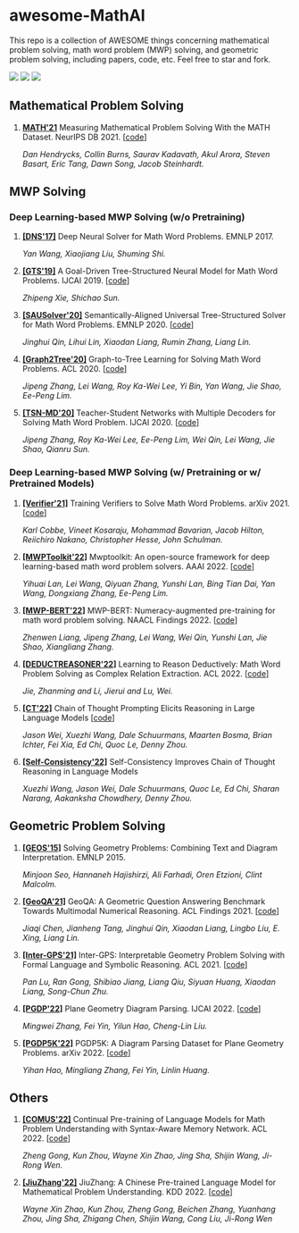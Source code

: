 # awesome-MathAI

This repo is a collection of AWESOME things concerning mathematical problem solving, math word problem (MWP) solving, and geometric problem solving, including papers, code, etc. Feel free to star and fork.


![](https://img.shields.io/github/last-commit/demoleiwang/awesome-MathAI?color=green) ![](https://img.shields.io/badge/PaperNumber-10-brightgreen) ![](https://img.shields.io/badge/PRs-Welcome-red) 

<!-- 

1. **[]()** x. x. [[code](x)] 

    *x* 

-->

## Mathematical Problem Solving

1. **[MATH'21](https://arxiv.org/abs/2103.03874)** Measuring Mathematical Problem Solving With the MATH Dataset. NeurIPS DB 2021. [[code](https://github.com/hendrycks/math)] 

    *Dan Hendrycks, Collin Burns, Saurav Kadavath, Akul Arora, Steven Basart, Eric Tang, Dawn Song, Jacob Steinhardt.* 

## MWP Solving

### Deep Learning-based MWP Solving (w/o Pretraining)

1. **[[DNS'17]](https://aclanthology.org/D17-1088.pdf)** Deep Neural Solver for Math Word Problems. EMNLP 2017. 

   *Yan Wang, Xiaojiang Liu, Shuming Shi.*

1. **[[GTS'19]](https://www.ijcai.org/proceedings/2019/0736.pdf)** A Goal-Driven Tree-Structured Neural Model for Math Word Problems. IJCAI 2019. [[code](https://github.com/ShichaoSun/math_seq2tree)]

   *Zhipeng Xie, Shichao Sun.*
   
1. **[[SAUSolver'20]](https://aclanthology.org/2020.emnlp-main.309.pdf)** Semantically-Aligned Universal Tree-Structured Solver for Math Word
Problems. EMNLP 2020. [[code](https://github.com/QinJinghui/SAU-Solver)]
   
   *Jinghui Qin, Lihui Lin, Xiaodan Liang, Rumin Zhang, Liang Lin.*

1. **[[Graph2Tree'20]](https://aclanthology.org/2020.acl-main.362.pdf)** Graph-to-Tree Learning for Solving Math Word Problems. ACL 2020. [[code](https://github.com/2003pro/Graph2Tree)]

   *Jipeng Zhang, Lei Wang, Roy Ka-Wei Lee, Yi Bin, Yan Wang, Jie Shao, Ee-Peng Lim.*

1. **[[TSN-MD'20]](https://www.ijcai.org/proceedings/2020/0555.pdf)** Teacher-Student Networks with Multiple Decoders for Solving Math Word Problem. IJCAI 2020. [[code](https://github.com/2003pro/TSN-MD)]

   *Jipeng Zhang, Roy Ka-Wei Lee, Ee-Peng Lim, Wei Qin, Lei Wang, Jie Shao, Qianru Sun.*

### Deep Learning-based MWP Solving (w/ Pretraining or w/ Pretrained Models)

1. **[[Verifier'21]](https://arxiv.org/pdf/2110.14168.pdf)** Training Verifiers to Solve Math Word Problems. arXiv 2021. [[code](https://github.com/openai/grade-school-math)] 

    *Karl Cobbe, Vineet Kosaraju, Mohammad Bavarian, Jacob Hilton, Reiichiro Nakano, Christopher Hesse, John Schulman.* 

1. **[[MWPToolkit'22]](https://ojs.aaai.org/index.php/AAAI/article/download/21723/21472)** Mwptoolkit: An open-source framework for deep learning-based math word problem solvers. AAAI 2022. [[code](https://github.com/LYH-YF/MWPToolkit)] 

    *Yihuai Lan, Lei Wang, Qiyuan Zhang, Yunshi Lan, Bing Tian Dai, Yan Wang, Dongxiang Zhang, Ee-Peng Lim.* 

1. **[[MWP-BERT'22]](https://aclanthology.org/2022.findings-naacl.74.pdf)** MWP-BERT: Numeracy-augmented pre-training for math word problem solving. NAACL Findings 2022. [[code](https://github.com/LZhenwen/MWP-BERT)] 

    *Zhenwen Liang, Jipeng Zhang, Lei Wang, Wei Qin, Yunshi Lan, Jie Shao, Xiangliang Zhang.* 


1. **[[DEDUCTREASONER'22]](https://arxiv.org/pdf/2203.10316.pdf)** Learning to Reason Deductively: Math Word Problem Solving as Complex Relation Extraction. ACL 2022. [[code](https://github.com/allanj/Deductive-MWP)] 

    *Jie, Zhanming and Li, Jierui and Lu, Wei.* 

1. **[[CT'22]](https://arxiv.org/pdf/2201.11903.pdf)** Chain of Thought Prompting Elicits Reasoning in Large Language Models [[code](https://github.com/jasonwei20/chain-of-thought-prompting)] 

    *Jason Wei, Xuezhi Wang, Dale Schuurmans, Maarten Bosma, Brian Ichter, Fei Xia, Ed Chi, Quoc Le, Denny Zhou.* 


1. **[[Self-Consistency'22]](https://arxiv.org/pdf/2203.11171.pdf)** Self-Consistency Improves Chain of Thought Reasoning in Language Models

    *Xuezhi Wang, Jason Wei, Dale Schuurmans, Quoc Le, Ed Chi, Sharan Narang, Aakanksha Chowdhery, Denny Zhou.* 




## Geometric Problem Solving

1. **[[GEOS'15]](https://aclanthology.org/D15-1171.pdf)** Solving Geometry Problems: Combining Text and Diagram Interpretation. EMNLP 2015.

    *Minjoon Seo, Hannaneh Hajishirzi, Ali Farhadi, Oren Etzioni, Clint Malcolm.* 

1. **[[GeoQA'21]](https://aclanthology.org/2021.findings-acl.46.pdf)** GeoQA: A Geometric Question Answering Benchmark Towards Multimodal Numerical Reasoning. ACL Findings 2021. [[code](https://github.com/chen-judge/GeoQA)] 

    *Jiaqi Chen, Jianheng Tang, Jinghui Qin, Xiaodan Liang, Lingbo Liu, E. Xing, Liang Lin.* 
    
1. **[[Inter-GPS'21]](https://arxiv.org/pdf/2105.04165.pdf)** Inter-GPS: Interpretable Geometry Problem Solving with Formal Language and Symbolic Reasoning. ACL 2021. [[code](https://lupantech.github.io/inter-gps/)] 

    *Pan Lu, Ran Gong, Shibiao Jiang, Liang Qiu, Siyuan Huang, Xiaodan Liang, Song-Chun Zhu.* 

    
1. **[[PGDP'22]](https://arxiv.org/abs/2205.09363)** Plane Geometry Diagram Parsing. IJCAI 2022. [[code](x)] 

    *Mingwei Zhang, Fei Yin, Yilun Hao, Cheng-Lin Liu.* 

    
1. **[[PGDP5K'22]](https://arxiv.org/pdf/2205.09947.pdf)** PGDP5K: A Diagram Parsing Dataset for Plane Geometry Problems. arXiv 2022. [[code](x)] 

    *Yihan Hao, Mingliang Zhang, Fei Yin, Linlin Huang.* 




## Others

1. **[[COMUS'22]](https://aclanthology.org/2022.acl-long.408/)** Continual Pre-training of Language Models for Math Problem Understanding with Syntax-Aware Memory Network. ACL 2022. [[code](x)] 

    *Zheng Gong, Kun Zhou, Wayne Xin Zhao, Jing Sha, Shijin Wang, Ji-Rong Wen.* 

1. **[[JiuZhang'22]](https://arxiv.org/pdf/2206.06315.pdf)** JiuZhang: A Chinese Pre-trained Language Model for Mathematical Problem Understanding. KDD 2022. [[code](x)] 

    *Wayne Xin Zhao, Kun Zhou, Zheng Gong, Beichen Zhang, Yuanhang Zhou, Jing Sha, Zhigang Chen, Shijin Wang, Cong Liu, Ji-Rong Wen* 
